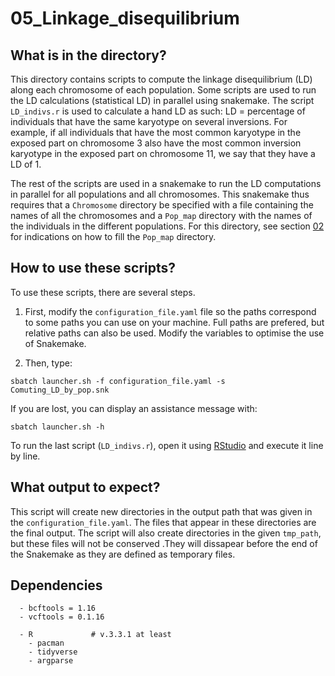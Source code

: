 # 05_Linkage_disequilibrium


## What is in the directory?

This directory contains scripts to compute the linkage disequilibrium (LD) along each chromosome of each population. Some scripts are used to run the LD calculations (statistical LD) in parallel using snakemake. The script `LD_indivs.r` is used to calculate a hand LD as such: LD = percentage of individuals that have the same karyotype on several inversions. For example, if all individuals that have the most common karyotype in the exposed part on chromosome 3 also have the most common inversion karyotype in the exposed part on chromosome 11, we say that they have a LD of 1. 

The rest of the scripts are used in a snakemake to run the LD computations in parallel for all populations and all chromosomes. This snakemake thus requires that a `Chromosome` directory be specified with a file containing the names of all the chromosomes and a `Pop_map` directory with the names of the individuals in the different populations. For this directory, see section [02](../02_Filter_VCF_File/) for indications on how to fill the `Pop_map` directory.

## How to use these scripts?

To use these scripts, there are several steps. 
1. First, modify the `configuration_file.yaml` file so the paths correspond to some paths you can use on your machine. Full paths are prefered, but relative paths can also be used.
Modify the variables to optimise the use of Snakemake.

2. Then, type:
```
sbatch launcher.sh -f configuration_file.yaml -s Comuting_LD_by_pop.snk
```

If you are lost, you can display an assistance message with: 
```
sbatch launcher.sh -h
```

To run the last script (`LD_indivs.r`), open it using [RStudio](https://posit.co/) and execute it line by line. 


## What output to expect?

This script will create new directories in the output path that was given in the `configuration_file.yaml`. The files that appear in these directories are the final output. The script will also create directories in the given `tmp_path`, but these files will not be conserved .They will dissapear before the end of the Snakemake as they are defined as temporary files.

## Dependencies


```
  - bcftools = 1.16
  - vcftools = 0.1.16

  - R             # v.3.3.1 at least
    - pacman
    - tidyverse
    - argparse
```
